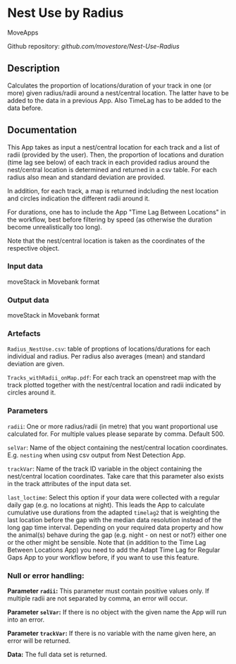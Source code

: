 # Nest Use by Radius
MoveApps

Github repository: *github.com/movestore/Nest-Use-Radius*

## Description
Calculates the proportion of locations/duration of your track in one (or more) given radius/radii around a nest/central location. The latter have to be added to the data in a previous App. Also TimeLag has to be added to the data before.

## Documentation
This App takes as input a nest/central location for each track and a list of radii (provided by the user). Then, the proportion of locations and duration (time lag see below) of each track in each provided radius around the nest/central location is determined and returned in a csv table. For each radius also mean and standard deviation are provided.

In addition, for each track, a map is returned indcluding the nest location and circles indication the different radii around it.

For durations, one has to include the App "Time Lag Between Locations" in the workflow, best before filtering by speed (as otherwise the duration become unrealistically too long).

Note that the nest/central location is taken as the coordinates of the respective object.

### Input data
moveStack in Movebank format

### Output data
moveStack in Movebank format

### Artefacts
`Radius_NestUse.csv`: table of proptions of locations/durations for each individual and radius. Per radius also averages (mean) and standard deviation are given.

`Tracks_withRadii_onMap.pdf`: For each track an openstreet map with the track plotted together with the nest/central location and radii indicated by circles around it.

### Parameters 
`radii`: One or more radius/radii (in metre) that you want proportional use calculated for. For multiple values please separate by comma. Default 500.

`selVar`: Name of the object containing the nest/central location coordinates. E.g. `nesting` when using csv output from Nest Detection App.

`trackVar`: Name of the track ID variable in the object containing the nest/central location coordinates. Take care that this parameter also exists in the track attributes of the input data set.

`last_loctime`: Select this option if your data were collected with a regular daily gap (e.g. no locations at night). This leads the App to calculate cumulative use durations from the adapted `timelag2` that is weighting the last location before the gap with the median data resolution instead of the long gap time interval. Depending on your required data property and how the animal(s) behave during the gap (e.g. night - on nest or not?) either one or the other might be sensible. Note that (in addition to the Time Lag Between Locations App) you need to add the Adapt Time Lag for Regular Gaps App to your workflow before, if you want to use this feature.

### Null or error handling:
**Parameter `radii`:** This parameter must contain positive values only. If multiple radii are not separated by comma, an error will occur.

**Parameter `selVar`:** If there is no object with the given name the App will run into an error.

**Parameter `trackVar`:** If there is no variable with the name given here, an error will be returned.

**Data:** The full data set is returned.